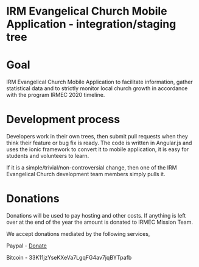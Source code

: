 # IRM Evangelical Church Mobile Application - integration/staging tree

# Goal

IRM Evangelical Church Mobile Application to facilitate information, gather statistical data and to strictly monitor local church growth in accordance with the program IRMEC 2020 timeline.

# Development process

Developers work in their own trees, then submit pull requests when they think their feature or bug fix is ready.  The code is written in 
Angular.js and uses the ionic framework to convert it to mobile application, it is easy for students and volunteers to learn.

If it is a simple/trivial/non-controversial change, then one of the IRM Evangelical Church development team members simply pulls it.

# Donations

Donations will be used to pay hosting and other costs. If anything is left over at the end of the year the amount is donated to IRMEC Mission Team.

We accept donations mediated by the following services, 

Paypal - [Donate](https://www.paypal.com/cgi-bin/webscr?cmd=_s-xclick&hosted_button_id=CUABQL3GJ8FDQ)

Bitcoin - 33K11jzYseKXeVa7LgqFG4av7jqBYTpafb


